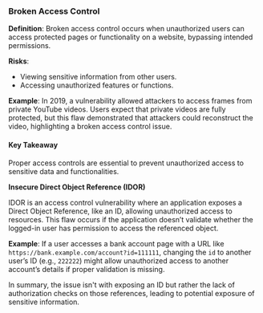 ### Broken Access Control

**Definition**: Broken access control occurs when unauthorized users can access protected pages or functionality on a website, bypassing intended permissions.

**Risks**:
- Viewing sensitive information from other users.
- Accessing unauthorized features or functions.

**Example**: In 2019, a vulnerability allowed attackers to access frames from private YouTube videos. Users expect that private videos are fully protected, but this flaw demonstrated that attackers could reconstruct the video, highlighting a broken access control issue.

#### Key Takeaway
Proper access controls are essential to prevent unauthorized access to sensitive data and functionalities.

**Insecure Direct Object Reference (IDOR)**

IDOR is an access control vulnerability where an application exposes a Direct Object Reference, like an ID, allowing unauthorized access to resources. This flaw occurs if the application doesn’t validate whether the logged-in user has permission to access the referenced object.

**Example**:
If a user accesses a bank account page with a URL like `https://bank.example.com/account?id=111111`, changing the `id` to another user’s ID (e.g., `222222`) might allow unauthorized access to another account’s details if proper validation is missing. 

In summary, the issue isn't with exposing an ID but rather the lack of authorization checks on those references, leading to potential exposure of sensitive information.


